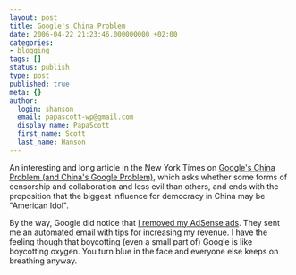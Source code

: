 ```yaml
---
layout: post
title: Google's China Problem
date: 2006-04-22 21:23:46.000000000 +02:00
categories:
- blogging
tags: []
status: publish
type: post
published: true
meta: {}
author:
  login: shanson
  email: papascott-wp@gmail.com
  display_name: PapaScott
  first_name: Scott
  last_name: Hanson
---
```

<p>An interesting and long article in the New York Times on <a href="http://www.nytimes.com/2006/04/23/magazine/23google.html?_r=2&pagewanted=1&th&emc=th&oref=slogin" title="Google's China Problem (and China's Google Problem) - New York Times">Google's China Problem (and China's Google Problem)</a>, which asks whether some forms of censorship and collaboration and less evil than others, and ends with the proposition that the biggest influence for democracy in China may be "American Idol". </p>
<p>By the way, Google did notice that <a href="https://www.papascott.de/archives/2006/01/28/google-gone/">I removed my AdSense ads</a>. They sent me an automated email with tips for increasing my revenue. I have the feeling though that boycotting (even a small part of) Google is like boycotting oxygen. You turn blue in the face and everyone else keeps on breathing anyway.</p>
